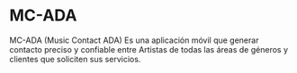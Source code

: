 # MC-ADA
MC-ADA (Music Contact ADA) Es una aplicación móvil que generar contacto preciso y confiable entre Artistas de todas las áreas de géneros y clientes que soliciten sus servicios. 
